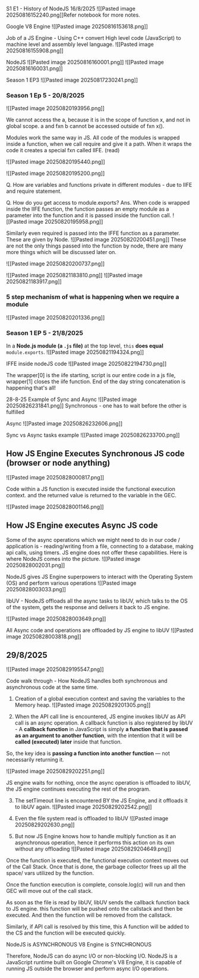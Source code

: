 S1 E1 - History of NodeJS 16/8/2025 
![[Pasted image 20250816152240.png]]Refer notebook for more notes.

Google V8 Engine
![[Pasted image 20250816153618.png]]

Job of a JS Engine - Using C++ convert High level code (JavaScript) to machine level and assembly level language.
![[Pasted image 20250816155908.png]]

NodeJS
![[Pasted image 20250816160001.png]]
![[Pasted image 20250816160031.png]]


Season 1 EP3
![[Pasted image 20250817230241.png]]



### Season 1 Ep 5 - 20/8/2025

![[Pasted image 20250820193956.png]]


We cannot access the a, because it is in the scope of function x, and not in global scope.
a and fxn b cannot be accessed outside of fxn x().

Modules work the same way in JS.
All code of the modules is wrapped inside a function, when we call require and give it a path. When it wraps the code it creates a special fxn called IIFE. (read)

![[Pasted image 20250820195440.png]]

![[Pasted image 20250820195200.png]]

Q. How are variables and functions private in different modules - due to IIFE and require statement.

Q. How do you get access to module.exports?
Ans. When code is wrapped inside the IIFE function, the function passes an empty module as a parameter into the function and it is passed inside the function call.
![[Pasted image 20250820195958.png]]

Similarly even required is passed into the IFFE function as a parameter. These are given by Node.
![[Pasted image 20250820200451.png]]
These are not the only things passed into the function by node, there are many more things which will be discussed later on.

![[Pasted image 20250820200737.png]]

![[Pasted image 20250821183810.png]]
![[Pasted image 20250821183917.png]]



### 5 step mechanism of what is happening when we require a module

![[Pasted image 20250820201336.png]]


### Season 1 EP 5 - 21/8/2025

In a **Node.js module (a `.js` file)** at the top level, `this` **does equal** `module.exports`.
![[Pasted image 20250821194324.png]]

IFFE inside nodeJS code
![[Pasted image 20250822194730.png]]

The wrapper[0] is the iife starting, script is our entire code in a js file, wrapper[1] closes the iife function.
End of the day string concatenation is happening that's all!


28-8-25
Example of Sync and Async
![[Pasted image 20250826231841.png]]
Synchronous - one has to wait before the other is fulfilled

Async 
![[Pasted image 20250826232606.png]]


Sync vs Async tasks example
![[Pasted image 20250826233700.png]]

## How JS Engine Executes Synchronous JS code (browser or node anything)

![[Pasted image 20250828000817.png]]

Code within a JS function is executed inside the functional execution context. and the returned value is returned to the variable in the GEC.

![[Pasted image 20250828001146.png]]



## How JS Engine executes Async JS code

Some of the async operations which we might need to do in our code / application is -
reading/writing from a file, connecting to a database, making api calls, using timers. JS engine does not offer these capabilities. Here is where NodeJS comes into the picture.
![[Pasted image 20250828002031.png]]

NodeJS gives JS Engine superpowers to interact with the Operating System (OS) and perform various operations
![[Pasted image 20250828003033.png]]


libUV - 
NodeJS offloads all the async tasks to libUV, which talks to the OS of the system, gets the response and delivers it back to JS engine.

![[Pasted image 20250828003649.png]]

All Async code and operations are offloaded by JS engine to libUV
![[Pasted image 20250828003818.png]]

## 29/8/2025

![[Pasted image 20250829195547.png]]

Code walk through - How NodeJS handles both synchronous and asynchronous code at the same time.


1. Creation of a global execution context and saving the variables to the Memory heap.
![[Pasted image 20250829201305.png]]

2. When the API call line is encountered, JS engine invokes libUV as API call is an async operation.
A callback function is also registered by libUV - A **callback function** in JavaScript is simply **a function that is passed as an argument to another function**, with the intention that it will be **called (executed) later** inside that function.

So, the key idea is **passing a function into another function** — not necessarily returning it.

![[Pasted image 20250829202251.png]]

JS engine waits for nothing, once the async operation is offloaded to libUV, the JS engine continues executing the rest of the program.

3. The setTimeout line is encountered BY the JS Engine, and it offloads it to libUV again.
![[Pasted image 20250829202542.png]]

4. Even the file system read is offloaded to libUV
![[Pasted image 20250829202630.png]]

5. But now JS Engine knows how to handle multiply function as it an asynchronous operation, hence it performs this action on its own without any offloading
![[Pasted image 20250829204649.png]]

Once the function is executed, the functional execution context moves out of the Call Stack. Once that is done, the garbage collector frees up all the space/ vars utilized by the function.

Once the function execution is complete, console.log(c) will run and then GEC will move out of the call stack.

As soon as the file is read by libUV, libUV sends the callback function back to JS engine. this function will be pushed onto the callstack and then be executed. And then the function will be removed from the callstack.

Similarly, if API call is resolved by this time, this A function will be added to the CS and the function will be executed quickly.

NodeJS is ASYNCHRONOUS
V8 Engine is SYNCHRONOUS

Therefore, NodeJS can do async I/O or non-blocking I/O. NodeJS is a JavaScript runtime built on Google Chrome's V8 Engine, it is capable of running JS outside the browser and perform async I/O operations.
